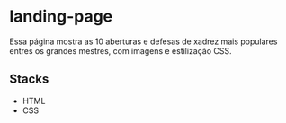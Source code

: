 # landing-page 

Essa página mostra as 10 aberturas e defesas de xadrez mais populares entres os grandes mestres, com imagens e estilização CSS.

## Stacks
- HTML
- CSS
